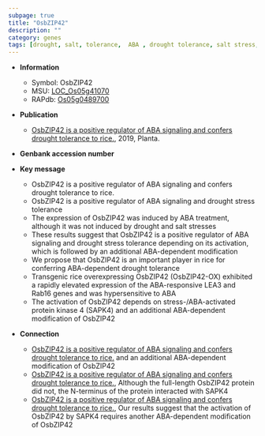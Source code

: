 ```yaml
---
subpage: true
title: "OsbZIP42"
description: ""
category: genes
tags: [drought, salt, tolerance,  ABA , drought tolerance, salt stress, stress, ABA, Kinase, protein kinase, drought stress, drought stress , stress tolerance]
---
```


* **Information**  
    + Symbol: OsbZIP42  
    + MSU: [LOC_Os05g41070](http://rice.plantbiology.msu.edu/cgi-bin/ORF_infopage.cgi?orf=LOC_Os05g41070)  
    + RAPdb: [Os05g0489700](http://rapdb.dna.affrc.go.jp/viewer/gbrowse_details/irgsp1?name=Os05g0489700)  

* **Publication**  
    + [OsbZIP42 is a positive regulator of ABA signaling and confers drought tolerance to rice.](http://www.ncbi.nlm.nih.gov/pubmed?term=OsbZIP42+is+a+positive+regulator+of+ABA+signaling+and+confers+drought+tolerance+to+rice.%5BTitle%5D), 2019, Planta.

* **Genbank accession number**  

* **Key message**  
    + OsbZIP42 is a positive regulator of ABA signaling and confers drought tolerance to rice.
    + OsbZIP42 is a positive regulator of ABA signaling and drought stress tolerance
    + The expression of OsbZIP42 was induced by ABA treatment, although it was not induced by drought and salt stresses
    + These results suggest that OsbZIP42 is a positive regulator of ABA signaling and drought stress tolerance depending on its activation, which is followed by an additional ABA-dependent modification
    + We propose that OsbZIP42 is an important player in rice for conferring ABA-dependent drought tolerance
    + Transgenic rice overexpressing OsbZIP42 (OsbZIP42-OX) exhibited a rapidly elevated expression of the ABA-responsive LEA3 and Rab16 genes and was hypersensitive to ABA
    + The activation of OsbZIP42 depends on stress-/ABA-activated protein kinase 4 (SAPK4) and an additional ABA-dependent modification of OsbZIP42

* **Connection**  
    + [OsbZIP42 is a positive regulator of ABA signaling and confers drought tolerance to rice.](SAPK4) and an additional ABA-dependent modification of OsbZIP42
    + [OsbZIP42 is a positive regulator of ABA signaling and confers drought tolerance to rice.](http://www.ncbi.nlm.nih.gov/pubmed?term=OsbZIP42+is+a+positive+regulator+of+ABA+signaling+and+confers+drought+tolerance+to+rice.%5BTitle%5D),  Although the full-length OsbZIP42 protein did not, the N-terminus of the protein interacted with SAPK4
    + [OsbZIP42 is a positive regulator of ABA signaling and confers drought tolerance to rice.](http://www.ncbi.nlm.nih.gov/pubmed?term=OsbZIP42+is+a+positive+regulator+of+ABA+signaling+and+confers+drought+tolerance+to+rice.%5BTitle%5D),  Our results suggest that the activation of OsbZIP42 by SAPK4 requires another ABA-dependent modification of OsbZIP42



